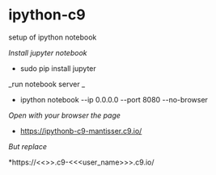 # ipython-c9
setup of ipython notebook

_Install jupyter notebook_

* sudo pip install jupyter


_run notebook server _

* ipython notebook --ip 0.0.0.0 --port 8080 --no-browser

_Open with your browser the page_
* https://ipythonb-c9-mantisser.c9.io/

_But replace_

*https://<<<workspace-name>>>.c9-<<<user_name>>>.c9.io/
